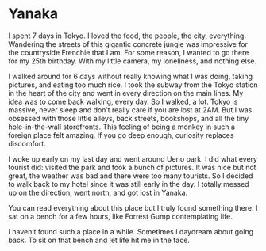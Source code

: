 # Yanaka

I spent 7 days in Tokyo. I loved the food, the people, the city, everything. Wandering the streets of this gigantic concrete jungle was impressive for the countryside Frenchie that I am. For some reason, I wanted to go there for my 25th birthday. With my little camera, my loneliness, and nothing else.

I walked around for 6 days without really knowing what I was doing, taking pictures, and eating too much rice. I took the subway from the Tokyo station in the heart of the city and went in every direction on the main lines. My idea was to come back walking, every day. So I walked, a lot. Tokyo is massive, never sleep and don’t really care if you are lost at 2AM. But I was obsessed with those little alleys, back streets, bookshops, and all the tiny hole-in-the-wall storefronts. This feeling of being a monkey in such a foreign place felt amazing. If you go deep enough, curiosity replaces discomfort.

I woke up early on my last day and went around Ueno park. I did what every tourist did: visited the park and took a bunch of pictures. It was nice but not great, the weather was bad and there were too many tourists. So I decided to walk back to my hotel since it was still early in the day. I totally messed up on the direction, went north, and got lost in Yanaka.

You can read everything about this place but I truly found something there. I sat on a bench for a few hours, like Forrest Gump contemplating life.

I haven’t found such a place in a while. Sometimes I daydream about going back. To sit on that bench and let life hit me in the face.
